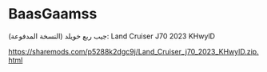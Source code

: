 # BaasGaamss

جيب ربع خويلد (النسخة المدفوعة):
Land Cruiser J70 2023 KHwylD


https://sharemods.com/p5288k2dgc9j/Land_Cruiser_j70_2023_KHwylD.zip.html
